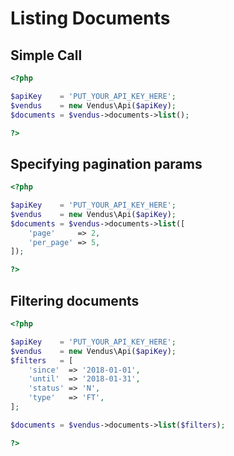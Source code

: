 # Listing Documents

## Simple Call

```php
<?php

$apiKey    = 'PUT_YOUR_API_KEY_HERE';
$vendus    = new Vendus\Api($apiKey);
$documents = $vendus->documents->list();

?>
```

## Specifying pagination params

```php
<?php

$apiKey    = 'PUT_YOUR_API_KEY_HERE';
$vendus    = new Vendus\Api($apiKey);
$documents = $vendus->documents->list([
    'page'     => 2, 
    'per_page' => 5,
]);

?>
```

## Filtering documents

```php
<?php

$apiKey    = 'PUT_YOUR_API_KEY_HERE';
$vendus    = new Vendus\Api($apiKey);
$filters   = [
    'since'  => '2018-01-01',
    'until'  => '2018-01-31',
    'status' => 'N',
    'type'   => 'FT',
];

$documents = $vendus->documents->list($filters);

?>
```